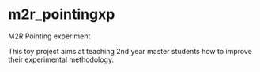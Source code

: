 # m2r_pointingxp

M2R Pointing experiment

This toy project aims at teaching 2nd year master students how to improve their experimental methodology.
